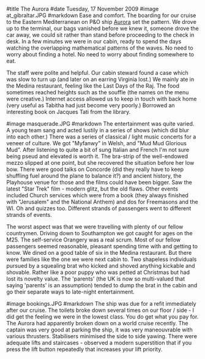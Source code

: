 #title The Aurora
#date Tuesday, 17 November 2009
#image at_gibraltar.JPG
#markdown
Ease and comfort. The boarding for our cruise to the Eastern Mediterranean on P&O ship
[Aurora](https://www.pocruises.com/cruise-ships/aurora/)
set the pattern. We drove up to the terminal, our bags vanished before we knew it, someone drove the car away, we could sit rather than stand before proceeding to the check in desk. In a few minutes we were in our cabin, ready to spend the days watching the overlapping mathematical patterns of the waves. No need to worry about finding a hotel. No need to worry about finding somewhere to eat.

The staff were polite and helpful. Our cabin steward found a case which was slow to turn up (and later on an earring Virginia lost.) We mainly ate in the Medina restaurant, feeling like the Last Days of the Raj. The food sometimes reached heights such as the souffle (the names on the menu were creative.) Internet access allowed us to keep in touch with back home (very useful as Tabitha had just become very poorly.) Borrowed an interesting book on Jacques Tati from the library.

#image masquerade.JPG
#markdown
The entertainment was quite varied. A young team sang and acted lustily in a series of shows (which did blur into each other.) There was a series of classical / light music concerts for a veneer of culture. We got "Myfanwy" in Welsh, and "Mud Mud Glorious Mud". After listening to quite a bit of sung Italian and French I'm not sure being pseud and elevated is worth it. The bra-strip of the well-endowed mezzo slipped at one point, but she recovered the situation before her low bow. There were good talks on Concorde (did they really have to keep shuffling fuel around the plane to balance it?) and ancient history, the Playhouse venue for those and the films could have been bigger. Saw the latest "Star Trek" film - modern glitz, but the old flaws. Other events included Church services which were from a book (they always finished with "Jerusalem" and the National Anthem) and dos for Freemasons and the WI. Oh and quizzes too. Different strands of passengers went to different strands of events.

The worst aspect was that we were travelling with plenty of our fellow countrymen.  Driving down to Southampton we got caught for ages on the M25.  The self-service Orangery was a real scrum.  Most of our fellow passengers seemed reasonable, pleasant spending time with and getting to know.  We dined on a good table of six in the Medina restaurant.  But there were families like the one we were next cabin to.  Two shapeless individuals pursued by a squealing brat who kicked and shoved anything kickable and shovable.  Rather like a poor puppy who was petted at Christmas but had lost its novelty value.  The 'parents' (the UK is now so multi-valued that saying 'parents' is an assumption) tended to dump the brat in the cabin and go their separate ways to late-night entertainment.

#image bookings.JPG
#markdown
The ship was due for a refit immediately after our cruise.  The toilets broke down several times on our floor / side - I did get the feeling we were in the lowest class.  You do get what you pay for.  The Aurora had apparently broken down on a world cruise recently.  The captain was very good at parking the ship, it was very maneouvrable with various thrusters.  Stabilisers minimised the side to side yawing.  There were adequate lifts and staircases - observed a modern superstition that if you press the lift button repeatedly that increases your lift priority.
